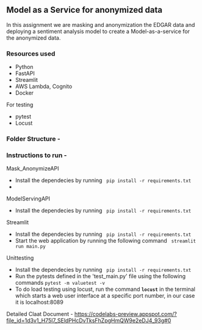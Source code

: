 ## Model as a Service for anonymized data

In this assignment we are masking and anonymization the EDGAR data and deploying a sentiment analysis model to create a Model-as-a-service for the anonymized data. 


### Resources used
* Python
* FastAPI
* Streamlit
* AWS Lambda, Cognito
* Docker

For testing 
* pytest
* Locust



### Folder Structure - 



### Instructions to run - 
Mask_AnonymizeAPI 
* Install the dependecies by running ` pip install -r requirements.txt`
* 


ModelServingAPI
* Install the dependecies by running ` pip install -r requirements.txt`

Streamlit
* Install the dependecies by running ` pip install -r requirements.txt`
* Start the web application by running the following command
` streamlit run main.py`

Unittesting
* Install the dependecies by running ` pip install -r requirements.txt`
* Run the pytests defined in the 'test_main.py' file using the following commands
`pytest -m valuetest -v`
* To do load testing using locust, run the command **`locust`** in the terminal which starts a web user interface at a specific port number, in our case it is localhost:8089

Detailed Claat Document - https://codelabs-preview.appspot.com/?file_id=1d3v1_H75l7_SEldPHcDvTksFhZpgHmQW9e2eDJ4_93g#0

